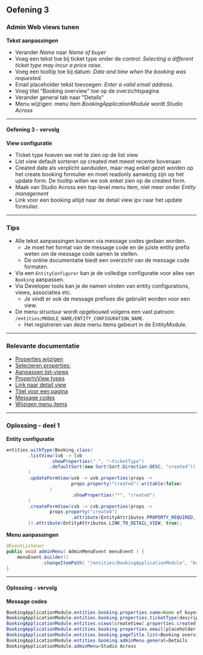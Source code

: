 ## Oefening 3
### Admin Web views tunen

**Tekst aanpassingen**
* Verander *Name* naar *Name of buyer*
* Voeg een tekst toe bij ticket type onder de control: *Selecting a different ticket type may incur a price raise.*
* Voeg een tooltip toe bij datum: *Date and time when the booking was requested.*
* Email placeholder tekst toevoegen: *Enter a valid email address.*
* Voeg titel "Booking overview" toe op de overzichtspagina
* Verander general tab naar "Details"
* Menu wijzigen: menu item *BookingApplicationModule* wordt *Studio Across*

----

#### Oefening 3 - vervolg

**View configuratie**
* Ticket type hoeven we niet te zien op de list view
* List view default sorteren op created met meest recente bovenaan
* Created date als verplicht aanduiden, maar mag enkel gezet worden op het create booking formulier en moet readonly aanwezig zijn op het update form. De tooltip willen we ook enkel zien op de created form.
* Maak van Studio Across een top-level menu item, niet meer onder *Entity management*
* Link voor een booking altijd naar de detail view ipv naar het update formulier.

----
### Tips
* Alle tekst aanpassingen kunnen via message codes gedaan worden.
  * Je moet het format van de message code en de juiste entity prefix weten om de message code samen te stellen.
  * De online documentatie biedt een overzicht van de message code formaten.
* Via een `EntityConfigurer` kan je de volledige configuratie voor alles van `Booking` aanpassen.
* Via Developer tools kan je de namen vinden van entity configurations, views, associaties etc.
  * Je vindt er ook de message prefixes die gebruikt worden voor een view.
* De menu structuur wordt opgebouwd volgens een vast patroon: `/entities/MODULE_NAME/ENTITY_CONFIGURATION_NAME`. 
  * Het registreren van deze menu items gebeurt in de EntityModule.

----

### Relevante documentatie

*  [Properties wijzigen](https://across-docs.foreach.be/across-site/production/entity-module/3.2.0/customizing-entities/index.html#_configuring_properties)
*  [Selecteren properties:](https://across-docs.foreach.be/across-site/production/entity-module/3.2.0/customizing-entities/entity-views.html#_selecting_properties)
*  [Aanpassen list-views](https://across-docs.foreach.be/across-site/production/entity-module/3.2.0/building-views/list-view.html)
*  [PropertyView types](https://across-docs.foreach.be/across-site/production/entity-module/3.2.0/property-controls/index.html)
*  [Link naar detail view](https://across-docs.foreach.be/across-site/production/entity-module/3.2.0/building-views/security-and-permissions.html#_actions_for_default_views)
*  [Titel voor een pagina](https://across-docs.foreach.be/across-site/production/entity-module/3.2.0/customizing-entities/entity-views.html#customize-page-layout)
*  [Message codes](https://across-docs.foreach.be/across-site/production/entity-module/4.0.0-dev/services-and-components/message-codes.html)
*  [Wijzigen menu items](https://across-docs.foreach.be/across-site/production/across/2.1.2/across-web/web-views/working-with-menus.html)
----

### Oplossing - deel 1

**Entity configuratie**
```java
entities.withType(Booking.class)
        .listView(lvb -> lvb
                .showProperties(".", "~ticketType")
                .defaultSort(new Sort(Sort.Direction.DESC, "created"))
        )
        .updateFormView(uvb -> uvb.properties(props ->
                        props.property("created").writable(false)
                )
                        .showProperties("*", "created")
        )
        .createFormView(cvb -> cvb.properties(props ->
                props.property("created")
                        .attribute(EntityAttributes.PROPERTY_REQUIRED, true)
        )).attribute(EntityAttributes.LINK_TO_DETAIL_VIEW, true);
```

**Menu aanpassingen**
```java
@EventListener
public void adminMenu( AdminMenuEvent menuEvent ) {
    menuEvent.builder()
             .changeItemPath( "/entities/BookingApplicationModule", "bookingApplicationModule" );
}
```

----

#### Oplossing - vervolg

**Message codes**
```java
BookingApplicationModule.entities.booking.properties.name=Name of buyer
BookingApplicationModule.entities.booking.properties.ticketType[description]=Selecting a different ticket type may incur a price raise.
BookingApplicationModule.entities.views[createView].properties.created[tooltip]=Date and time when the booking was requested.
BookingApplicationModule.entities.booking.properties.email[placeholder]=Enter a valid email address.
BookingApplicationModule.entities.booking.pageTitle.list=Booking overview
BookingApplicationModule.entities.booking.adminMenu.general=Details
BookingApplicationModule.adminMenu=Studio Across
```
